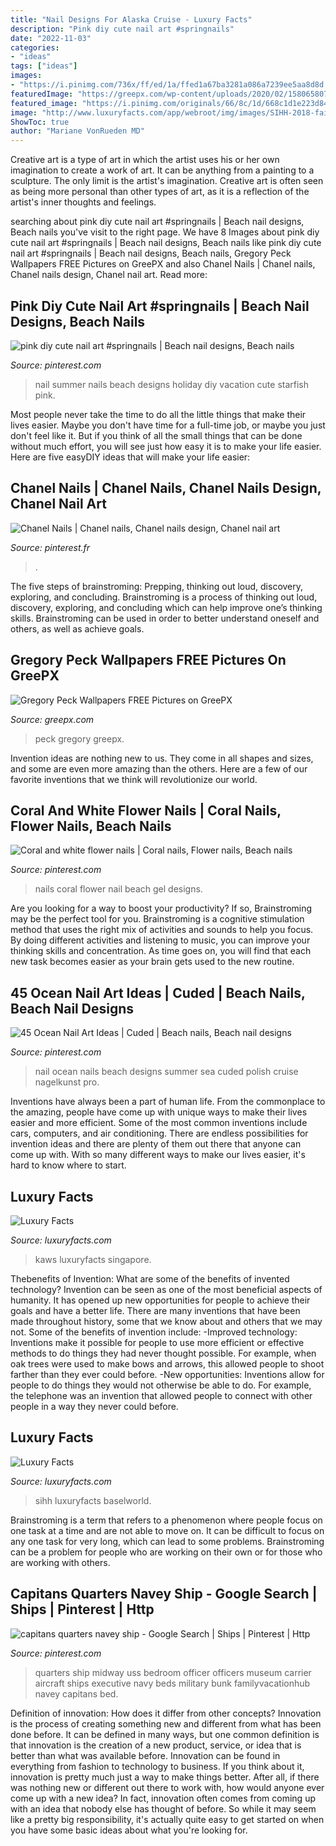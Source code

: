 ```yaml
---
title: "Nail Designs For Alaska Cruise - Luxury Facts"
description: "Pink diy cute nail art #springnails"
date: "2022-11-03"
categories:
- "ideas"
tags: ["ideas"]
images:
- "https://i.pinimg.com/736x/ff/ed/1a/ffed1a67ba3281a086a7239ee5aa8d8d.jpg"
featuredImage: "https://greepx.com/wp-content/uploads/2020/02/1580658079_506_gregory-peck-wallpapers.jpg"
featured_image: "https://i.pinimg.com/originals/66/8c/1d/668c1d1e223d84e7ecce465bdd5e6155.jpg"
image: "http://www.luxuryfacts.com/app/webroot/img/images/SIHH-2018-fair-2.jpg"
ShowToc: true
author: "Mariane VonRueden MD"
---
```



Creative art is a type of art in which the artist uses his or her own imagination to create a work of art. It can be anything from a painting to a sculpture. The only limit is the artist's imagination. Creative art is often seen as being more personal than other types of art, as it is a reflection of the artist's inner thoughts and feelings.

	

		
searching about pink diy cute nail art #springnails | Beach nail designs, Beach nails you've visit to the right page. We have 8 Images about pink diy cute nail art #springnails | Beach nail designs, Beach nails like pink diy cute nail art #springnails | Beach nail designs, Beach nails, Gregory Peck Wallpapers FREE Pictures on GreePX and also Chanel Nails | Chanel nails, Chanel nails design, Chanel nail art. Read more:
		
    
## Pink Diy Cute Nail Art #springnails | Beach Nail Designs, Beach Nails

<img loading=lazy src="https://i.pinimg.com/736x/ff/ed/1a/ffed1a67ba3281a086a7239ee5aa8d8d.jpg" onerror="this.onerror=null;this.src='https://tse1.mm.bing.net/th?id=OIP.yKVxSKlpNMDiKR3VzeqAfgHaJ3&amp;pid=15.1';" alt="pink diy cute nail art #springnails | Beach nail designs, Beach nails">

_Source: pinterest.com_

>nail summer nails beach designs holiday diy vacation cute starfish pink. 

	

Most people never take the time to do all the little things that make their lives easier. Maybe you don't have time for a full-time job, or maybe you just don't feel like it. But if you think of all the small things that can be done without much effort, you will see just how easy it is to make your life easier. Here are five easyDIY ideas that will make your life easier: 

    
## Chanel Nails | Chanel Nails, Chanel Nails Design, Chanel Nail Art

<img loading=lazy src="https://i.pinimg.com/736x/1a/2d/b3/1a2db31439533aeac215fef04824dd94.jpg" onerror="this.onerror=null;this.src='https://tse2.mm.bing.net/th?id=OIP.TNB54hnSo4mrgX0lE4PIcAHaNK&amp;pid=15.1';" alt="Chanel Nails | Chanel nails, Chanel nails design, Chanel nail art">

_Source: pinterest.fr_

>. 

	

The five steps of brainstroming: Prepping, thinking out loud, discovery, exploring, and concluding.
Brainstroming is a process of thinking out loud, discovery, exploring, and concluding which can help improve one’s thinking skills. Brainstroming can be used in order to better understand oneself and others, as well as achieve goals.

    
## Gregory Peck Wallpapers FREE Pictures On GreePX

<img loading=lazy src="https://greepx.com/wp-content/uploads/2020/02/1580658079_506_gregory-peck-wallpapers.jpg" onerror="this.onerror=null;this.src='https://tse3.mm.bing.net/th?id=OIP.n2EWx8crr7PZHlSNzz2WewHaJK&amp;pid=15.1';" alt="Gregory Peck Wallpapers FREE Pictures on GreePX">

_Source: greepx.com_

>peck gregory greepx. 

	

Invention ideas are nothing new to us. They come in all shapes and sizes, and some are even more amazing than the others. Here are a few of our favorite inventions that we think will revolutionize our world.

    
## Coral And White Flower Nails | Coral Nails, Flower Nails, Beach Nails

<img loading=lazy src="https://i.pinimg.com/originals/66/8c/1d/668c1d1e223d84e7ecce465bdd5e6155.jpg" onerror="this.onerror=null;this.src='https://tse3.mm.bing.net/th?id=OIP.Yduj0dafsfQatBoZFxYlrwHaJ4&amp;pid=15.1';" alt="Coral and white flower nails | Coral nails, Flower nails, Beach nails">

_Source: pinterest.com_

>nails coral flower nail beach gel designs. 

	

Are you looking for a way to boost your productivity? If so, Brainstroming may be the perfect tool for you. Brainstroming is a cognitive stimulation method that uses the right mix of activities and sounds to help you focus. By doing different activities and listening to music, you can improve your thinking skills and concentration. As time goes on, you will find that each new task becomes easier as your brain gets used to the new routine.

    
## 45 Ocean Nail Art Ideas | Cuded | Beach Nails, Beach Nail Designs

<img loading=lazy src="https://i.pinimg.com/originals/f7/79/ad/f779ad973090d77cae14739209f15e7e.jpg" onerror="this.onerror=null;this.src='https://tse3.mm.bing.net/th?id=OIP.xD6p4GAjs39z3eD3RugmsgHaLW&amp;pid=15.1';" alt="45 Ocean Nail Art Ideas | Cuded | Beach nails, Beach nail designs">

_Source: pinterest.com_

>nail ocean nails beach designs summer sea cuded polish cruise nagelkunst pro. 

	

Inventions have always been a part of human life. From the commonplace to the amazing, people have come up with unique ways to make their lives easier and more efficient. Some of the most common inventions include cars, computers, and air conditioning. There are endless possibilities for invention ideas and there are plenty of them out there that anyone can come up with. With so many different ways to make our lives easier, it's hard to know where to start.

    
## Luxury Facts

<img loading=lazy src="http://www.luxuryfacts.com/app/webroot/img/images/Image-5.jpg" onerror="this.onerror=null;this.src='https://tse4.mm.bing.net/th?id=OIP.RFGzzOZW3k9U-Sg7l10JcQHaJ3&amp;pid=15.1';" alt="Luxury Facts">

_Source: luxuryfacts.com_

>kaws luxuryfacts singapore. 

	

Thebenefits of Invention: What are some of the benefits of invented technology?
Invention can be seen as one of the most beneficial aspects of humanity. It has opened up new opportunities for people to achieve their goals and have a better life. There are many inventions that have been made throughout history, some that we know about and others that we may not. Some of the benefits of invention include: 
-Improved technology: Inventions make it possible for people to use more efficient or effective methods to do things they had never thought possible. For example, when oak trees were used to make bows and arrows, this allowed people to shoot farther than they ever could before. 
-New opportunities: Inventions allow for people to do things they would not otherwise be able to do. For example, the telephone was an invention that allowed people to connect with other people in a way they never could before.

    
## Luxury Facts

<img loading=lazy src="http://www.luxuryfacts.com/app/webroot/img/images/SIHH-2018-fair-2.jpg" onerror="this.onerror=null;this.src='https://tse4.mm.bing.net/th?id=OIP.UXX5Ud8CAomFHaG9NLYaOgHaE8&amp;pid=15.1';" alt="Luxury Facts">

_Source: luxuryfacts.com_

>sihh luxuryfacts baselworld. 

	

Brainstroming is a term that refers to a phenomenon where people focus on one task at a time and are not able to move on. It can be difficult to focus on any one task for very long, which can lead to some problems. Brainstroming can be a problem for people who are working on their own or for those who are working with others.

    
## Capitans Quarters Navey Ship - Google Search | Ships | Pinterest | Http

<img loading=lazy src="https://s-media-cache-ak0.pinimg.com/736x/7e/40/4d/7e404daca50b0a65b46243ed611d5cda.jpg" onerror="this.onerror=null;this.src='https://tse3.mm.bing.net/th?id=OIP.1H2sPCEFFjhwaBTCdDU9cwHaFj&amp;pid=15.1';" alt="capitans quarters navey ship - Google Search | Ships | Pinterest | Http">

_Source: pinterest.com_

>quarters ship midway uss bedroom officer officers museum carrier aircraft ships executive navy beds military bunk familyvacationhub navey capitans bed. 

	

Definition of innovation: How does it differ from other concepts?
Innovation is the process of creating something new and different from what has been done before. It can be defined in many ways, but one common definition is that innovation is the creation of a new product, service, or idea that is better than what was available before. Innovation can be found in everything from fashion to technology to business.
If you think about it, innovation is pretty much just a way to make things better. After all, if there was nothing new or different out there to work with, how would anyone ever come up with a new idea? In fact, innovation often comes from coming up with an idea that nobody else has thought of before. So while it may seem like a pretty big responsibility, it's actually quite easy to get started on when you have some basic ideas about what you're looking for.


